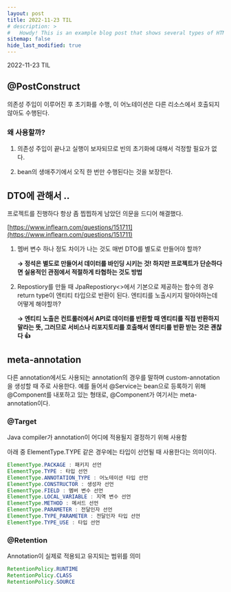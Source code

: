 ```yaml
---
layout: post
title: 2022-11-23 TIL
# description: >
#   Howdy! This is an example blog post that shows several types of HTML content supported in this theme.
sitemap: false
hide_last_modified: true
---
```

2022-11-23 TIL


 





## @PostConstruct

의존성 주입이 이루어진 후 초기화를 수행, 이 어노테이션은 다른 리소스에서 호출되지 않아도 수행된다.

### 왜 사용할까?

1) 의존성 주입이 끝나고 실행이 보자되므로 빈의 초기화에 대해서 걱정할 필요가 없다.

2) bean의 생애주기에서 오직 한 번만 수행된다는 것을 보장한다.

## DTO에 관해서 ..

프로젝트를 진행하다 항상 좀 찝찝하게 남았던 의문을 드디어 해결했다.

[https://www.inflearn.com/questions/151711](https://www.inflearn.com/questions/151711)

1. 멤버 변수 하나 정도 차이가 나는 것도 매번 DTO를 별도로 만들어야 할까?
    
    **→ 정석은 별도로 만들어서 데이터를 바인딩 시키는 것! 하지만 프로젝트가 단순하다면 실용적인 관점에서 적절하게 타협하는 것도 방법**
    

1. Repostiory를 만들 때 JpaRepostiory<>에서 기본으로 제공하는 함수의 경우 return type이 엔티티 타입으로 반환이 된다. 엔티티를 노출시키지 말아야하는데 어떻게 해야할까?
    
    **→ 엔티티 노출은 컨트롤러에서 API로 데이터를 반환할 때 엔티티를 직접 반환하지 말라는 뜻, 그러므로 서비스나 리포지토리를 호출해서 엔티티를 반환 받는 것은 괜찮다 👍**
    

## meta-annotation

다른 annotation에서도 사용되는 annotation의 경우를 말하며 custom-annotation을 생성할 때 주로 사용한다. 예를 들어서 @Service는 bean으로 등록하기 위해 @Component를 내포하고 있는 형태로, @Component가 여기서는 meta-annotation이다.

### @Target

Java compiler가 annotation이 어디에 적용될지 결정하기 위해 사용함

아래 중 ElementType.TYPE 같은 경우에는 타입이 선언될 때 사용한다는 의미이다.

```java
ElementType.PACKAGE : 패키지 선언
ElementType.TYPE : 타입 선언
ElementType.ANNOTATION_TYPE : 어노테이션 타입 선언
ElementType.CONSTRUCTOR : 생성자 선언
ElementType.FIELD : 멤버 변수 선언
ElementType.LOCAL_VARIABLE : 지역 변수 선언
ElementType.METHOD : 메서드 선언
ElementType.PARAMETER : 전달인자 선언
ElementType.TYPE_PARAMETER : 전달인자 타입 선언
ElementType.TYPE_USE : 타입 선언
```

### @Retention

Annotation이 실제로 적용되고 유지되는 범위를 의미

```java
RetentionPolicy.RUNTIME
RetentionPolicy.CLASS
RetentionPolicy.SOURCE
```
